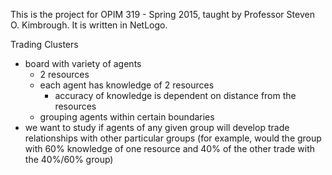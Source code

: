 This is the project for OPIM 319 - Spring 2015, taught by Professor Steven O. Kimbrough. It is written in NetLogo.

Trading Clusters

- board with variety of agents
	- 2 resources
	- each agent has knowledge of 2 resources
		- accuracy of knowledge is dependent on distance from the resources
	- grouping agents within certain boundaries
- we want to study if agents of any given group will develop trade relationships with other particular groups (for example, would the group with 60% knowledge of one resource and 40% of the other trade with the 40%/60% group)

